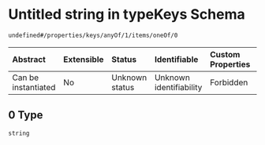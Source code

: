 # Untitled string in typeKeys Schema

```txt
undefined#/properties/keys/anyOf/1/items/oneOf/0
```



| Abstract            | Extensible | Status         | Identifiable            | Custom Properties | Additional Properties | Access Restrictions | Defined In                                                                   |
| :------------------ | :--------- | :------------- | :---------------------- | :---------------- | :-------------------- | :------------------ | :--------------------------------------------------------------------------- |
| Can be instantiated | No         | Unknown status | Unknown identifiability | Forbidden         | Allowed               | none                | [typeKeys\_v2.schema.json\*](typeKeys_v2.schema.json "open original schema") |

## 0 Type

`string`
